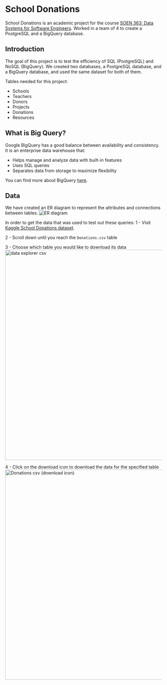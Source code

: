 # School Donations

School Donations is an academic project for the course [SOEN 363: Data Systems for Software Engineers](https://www.concordia.ca/academics/undergraduate/calendar/current/section-71-gina-cody-school-of-engineering-and-computer-science/section-71-70-department-of-computer-science-and-software-engineering/section-71-70-10-computer-science-and-software-engineering-courses.html#3708). Worked in a team of 4 to create a PostgreSQL and a BigQuery database. 

## Introduction
The goal of this project is to test the efficiency of SQL (PostgreSQL) and NoSQL (BigQuery). We created two databases, a PostgreSQL database, and a BigQuery database, and used the same dataset for both of them.

Tables needed for this project:
- Schools
- Teachers
- Donors
- Projects
- Donations
- Resources


## What is Big Query?
Google BigQuery has a good balance between availability and consistency. It is an enterprise data warehouse that:
- Helps manage and analyze data with built-in features
- Uses SQL queries
- Separates data from storage to maximize flexibility

You can find more about BigQuery [here](https://cloud.google.com/bigquery).

## Data
We have created an ER diagram to represent the attributes and connections between tables.
![ER diagram](https://github.com/Abdullah1tani/School-donations/assets/98557354/6154fe71-85ea-40b3-9921-4affd3d5fdf3)

In order to get the data that was used to test out these queries:
 1  -  Visit [Kaggle School Donations dataset](https://www.kaggle.com/datasets/perkymaster/school-donations).
 
 2  -  Scroll down until you reach the `Donations.csv` table
 
 3  -  Choose which table you would like to download its data
<img width="676" alt="data explorer csv" src="https://github.com/Abdullah1tani/School-donations/assets/98557354/6f44bf32-3f8a-4182-a6d8-7b91e227c099">

 4  -  Click on the download icon to download the data for the specified table
<img width="676" alt="Donations csv (download icon)" src="https://github.com/Abdullah1tani/School-donations/assets/98557354/10facf18-07fb-4c41-bd7c-c12ea2f7798a">


